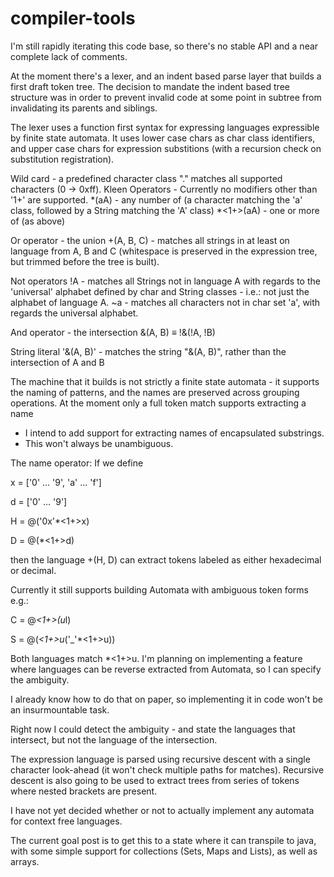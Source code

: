 # compiler-tools
I'm still rapidly iterating this code base, so there's no stable API and a near complete lack of comments.

At the moment there's a lexer, and an indent based parse layer that builds a first draft token tree.
The decision to mandate the indent based tree structure was in order to prevent invalid code at some point in subtree from invalidating its parents and siblings.

The lexer uses a function first syntax for expressing languages expressible by finite state automata.
It uses lower case chars as char class identifiers, and upper case chars for expression substitions (with a recursion check on substitution registration).

Wild card - a predefined character class "." matches all supported characters (0 -> 0xff).
Kleen Operators - Currently no modifiers other than '1+' are supported.
  *(aA) - any number of (a character matching the 'a' class, followed by a String matching the 'A' class)
  *<1+>(aA) - one or more of (as above)

Or operator - the union
  +(A, B, C) - matches all strings in at least on language from A, B and C (whitespace is preserved in the expression tree, but trimmed before the tree is built).

Not operators
  !A - matches all Strings not in language A with regards to the 'universal' alphabet defined by char and String classes - i.e.: not just the alphabet of language A.
  ~a - matches all characters not in char set 'a', with regards the universal alphabet.
  
And operator - the intersection
  &(A, B) ≡ !&(!A, !B)

String literal
  '&(A, B)' - matches the string "&(A, B)", rather than the intersection of A and B

The machine that it builds is not strictly a finite state automata - it supports the naming of patterns, and the names are preserved across grouping operations.
At the moment only a full token match supports extracting a name
  - I intend to add support for extracting names of encapsulated substrings.
  - This won't always be unambiguous.

The name operator:
If we define 

x = ['0' ... '9', 'a' ... 'f']

d = ['0' ... '9']

H = @<hexadecimal>('0x'*<1+>x)
 
D = @<decimal>(*<1+>d)

then the language +(H, D) can extract tokens labeled as either hexadecimal or decimal.

Currently it still supports building Automata with ambiguous token forms
e.g.:

C = @<class-name>*<1+>(u*l)
 
S = @<const>(*<1+>u*('_'*<1+>u))

Both languages match *<1+>u.
I'm planning on implementing a feature where languages can be reverse extracted from Automata, so I can specify the ambiguity.

I already know how to do that on paper, so implementing it in code won't be an insurmountable task.

Right now I could detect the ambiguity - and state the languages that intersect, but not the language of the intersection.

The expression language is parsed using recursive descent with a single character look-ahead (it won't check multiple paths for matches).
Recursive descent is also going to be used to extract trees from series of tokens where nested brackets are present.

I have not yet decided whether or not to actually implement any automata for context free languages.

The current goal post is to get this to a state where it can transpile to java, with some simple support for collections (Sets, Maps and Lists), as well as arrays.


